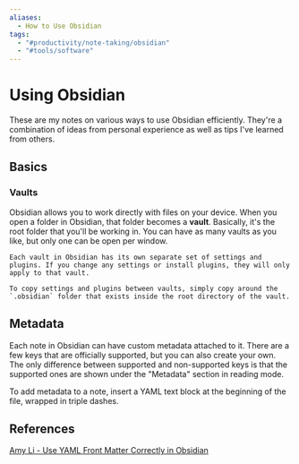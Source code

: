 ```yaml
---
aliases:
  - How to Use Obsidian
tags:
  - "#productivity/note-taking/obsidian"
  - "#tools/software"
---
```


# Using Obsidian

These are my notes on various ways to use Obsidian efficiently. They're a combination of ideas from personal experience as well as tips I've learned from others.

## Basics

### Vaults

Obsidian allows you to work directly with files on your device. When you open a folder in Obsidian, that folder becomes a **vault**. Basically, it's the root folder that you'll be working in. You can have as many vaults as you like, but only one can be open per window.

```ad-important
Each vault in Obsidian has its own separate set of settings and plugins. If you change any settings or install plugins, they will only apply to that vault.

To copy settings and plugins between vaults, simply copy around the `.obsidian` folder that exists inside the root directory of the vault.
```


## Metadata

Each note in Obsidian can have custom metadata attached to it. There are a few keys that are officially supported, but you can also create your own. The only difference between supported and non-supported keys is that the supported ones are shown under the "Metadata" section in reading mode.

To add metadata to a note, insert a YAML text block at the beginning of the file, wrapped in triple dashes.

## References

[Amy Li - Use YAML Front Matter Correctly in Obsidian](https://amyjuanli.medium.com/use-yaml-front-matter-correctly-in-obsidian-550e4fa46a4a)
